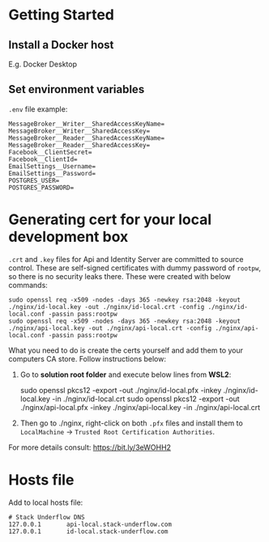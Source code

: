 # Getting Started

## Install a Docker host

E.g. Docker Desktop

## Set environment variables

`.env` file example:

    MessageBroker__Writer__SharedAccessKeyName=
    MessageBroker__Writer__SharedAccessKey=
    MessageBroker__Reader__SharedAccessKeyName=
    MessageBroker__Reader__SharedAccessKey=
    Facebook__ClientSecret=
    Facebook__ClientId=
    EmailSettings__Username=
    EmailSettings__Password=
    POSTGRES_USER=
    POSTGRES_PASSWORD=

# Generating cert for your local development box

`.crt` and `.key` files for Api and Identity Server are committed to source control. These are self-signed certificates with dummy password of `rootpw`, so there is no security leaks there.
These were created with below commands:

    sudo openssl req -x509 -nodes -days 365 -newkey rsa:2048 -keyout ./nginx/id-local.key -out ./nginx/id-local.crt -config ./nginx/id-local.conf -passin pass:rootpw
    sudo openssl req -x509 -nodes -days 365 -newkey rsa:2048 -keyout ./nginx/api-local.key -out ./nginx/api-local.crt -config ./nginx/api-local.conf -passin pass:rootpw

What you need to do is create the certs yourself and add them to your computers CA store. Follow instructions below:

1. Go to **solution root folder** and execute below lines from **WSL2**:

   sudo openssl pkcs12 -export -out ./nginx/id-local.pfx -inkey ./nginx/id-local.key -in ./nginx/id-local.crt
   sudo openssl pkcs12 -export -out ./nginx/api-local.pfx -inkey ./nginx/api-local.key -in ./nginx/api-local.crt

2. Then go to ./nginx, right-click on both `.pfx` files and install them to `LocalMachine` -> `Trusted Root Certification Authorities`.

For more details consult: https://bit.ly/3eWOHH2

# Hosts file

Add to local hosts file:

    # Stack Underflow DNS
    127.0.0.1	    api-local.stack-underflow.com
    127.0.0.1	    id-local.stack-underflow.com
